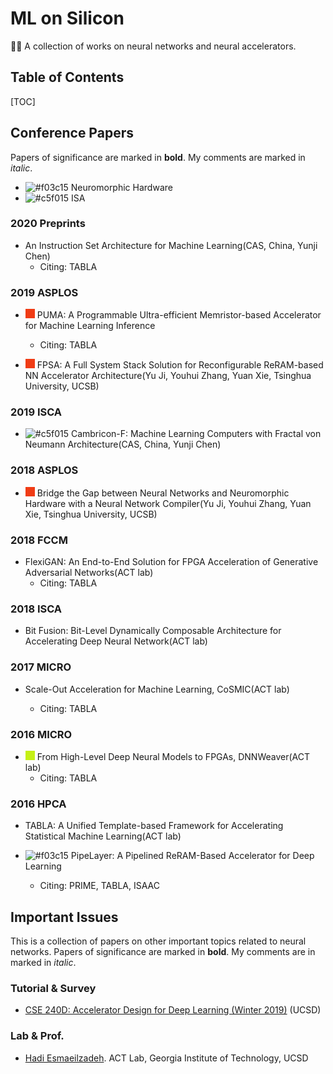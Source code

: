 # ML on Silicon

🐱‍👤 A collection of works on neural networks and neural accelerators.

## Table of Contents

[TOC]

## Conference Papers

Papers of significance are marked in **bold**. My comments are marked in *italic*.

- ![#f03c15](https://placehold.it/15/f03c15/000000?text=+) Neuromorphic Hardware
- ![#c5f015](https://placehold.it/15/c5f015/000000?text=+) ISA


### 2020 Preprints

- An Instruction Set Architecture for Machine Learning(CAS, China, Yunji Chen)
  - Citing: TABLA

### 2019 ASPLOS

- ![#f03c15](./README.assets/000000-1586508020274.png) PUMA: A Programmable Ultra-efficient Memristor-based Accelerator for Machine Learning Inference
  
  - Citing: TABLA
- ![#f03c15](./README.assets/000000-1586508058898.png) FPSA: A Full System Stack Solution for Reconfigurable ReRAM-based NN Accelerator Architecture(Yu Ji, Youhui Zhang, Yuan Xie, Tsinghua University, UCSB)

  

### 2019 ISCA

- ![#c5f015](https://placehold.it/15/c5f015/000000?text=+) Cambricon-F: Machine Learning Computers with Fractal von Neumann Architecture(CAS, China, Yunji Chen)

### 2018 ASPLOS

- ![#f03c15](./README.assets/000000-1586508058898.png) Bridge the Gap between Neural Networks and Neuromorphic Hardware with a Neural Network Compiler(Yu Ji, Youhui Zhang, Yuan Xie, Tsinghua University, UCSB)

### 2018 FCCM

- FlexiGAN: An End-to-End Solution for FPGA Acceleration of Generative Adversarial Networks(ACT lab)
  - Citing: TABLA

### 2018 ISCA

- Bit Fusion: Bit-Level Dynamically Composable Architecture for Accelerating Deep Neural Network(ACT lab)

  

### 2017 MICRO

- Scale-Out Acceleration for Machine Learning, CoSMIC(ACT lab)

  - Citing: TABLA
  
### 2016 MICRO

- ![#c5f015](./README.assets/000000-1586508246163.png) From High-Level Deep Neural Models to FPGAs, DNNWeaver(ACT lab)
  - Citing: TABLA

### 2016 HPCA

- TABLA: A Unified Template-based Framework for Accelerating Statistical Machine Learning(ACT lab)

-  ![#f03c15](https://placehold.it/15/f03c15/000000?text=+) PipeLayer: A Pipelined ReRAM-Based Accelerator for Deep Learning

   -  Citing: PRIME, TABLA, ISAAC

   

## Important Issues

This is a collection of papers on other important topics related to neural networks. Papers of significance are marked in **bold**. My comments are in marked in *italic*.

### Tutorial & Survey

- [CSE 240D: Accelerator Design for Deep Learning (Winter 2019)](https://hadiclass.github.io/cse240d-wi19/schedule.html) (UCSD)

### Lab & Prof.

- [Hadi Esmaeilzadeh](http://cseweb.ucsd.edu/~hadi/). ACT Lab, Georgia Institute of Technology, UCSD